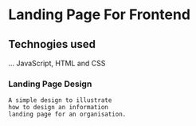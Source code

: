 # Landing Page For Frontend
## Technogies used
... JavaScript, HTML and CSS
### Landing Page Design
```
A simple design to illustrate 
how to design an information 
landing page for an organisation.
